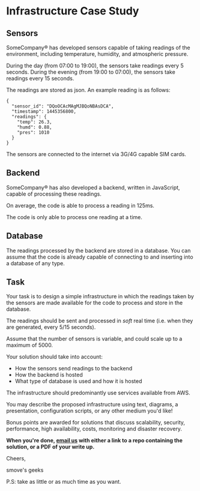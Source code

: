 # Infrastructure Case Study

## Sensors

SomeCompany® has developed sensors capable of taking readings of the environment, including temperature, humidity, and atmospheric pressure.

During the day (from 07:00 to 19:00), the sensors take readings every 5 seconds. During the evening (from 19:00 to 07:00), the sensors take readings every 15 seconds.

The readings are stored as json. An example reading is as follows:

```
{
  "sensor_id": "DQoOCAcMAgMJBQoNBAsDCA",
  "timestamp": 1445356800,
  "readings": {
    "temp": 26.3,
    "humd": 0.88,
    "pres": 1010
  }
}
```

The sensors are connected to the internet via 3G/4G capable SIM cards.

## Backend

SomeCompany® has also developed a backend, written in JavaScript, capable of processing these readings.

On average, the code is able to process a reading in 125ms.

The code is only able to process one reading at a time.

## Database

The readings processed by the backend are stored in a database. You can assume that the code is already capable of connecting to and inserting into a database of any type.

## Task

Your task is to design a simple infrastructure in which the readings taken by the sensors are made available for the code to process and store in the database.

The readings should be sent and processed in _soft_ real time (i.e. when they are generated, every 5/15 seconds).

Assume that the number of sensors is variable, and could scale up to a maximum of 5000.

Your solution should take into account:
* How the sensors send readings to the backend
* How the backend is hosted
* What type of database is used and how it is hosted

The infrastructure should predominantly use services available from AWS.

You may describe the proposed infrastructure using text, diagrams, a presentation, configuration scripts, or any other medium you'd like!

Bonus points are awarded for solutions that discuss scalability, security, performance, high availability, costs, monitoring and disaster recovery.

**When you're done, [email us](mailto:jamesw@smove.sg) with either a link to a repo containing the solution, or a PDF of your write up.**

Cheers,

smove's geeks

P.S: take as little or as much time as you want.
